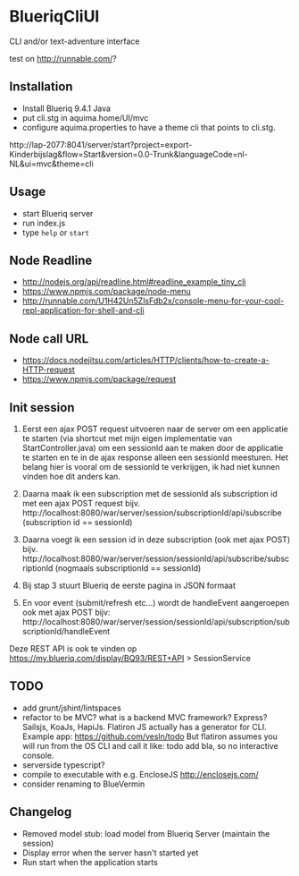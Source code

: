 # BlueriqCliUI

CLI and/or text-adventure interface

test on http://runnable.com/?


## Installation

* Install Blueriq 9.4.1 Java
* put cli.stg in aquima.home/UI/mvc
* configure aquima.properties to have a theme cli that points to cli.stg.


http://lap-2077:8041/server/start?project=export-Kinderbijslag&flow=Start&version=0.0-Trunk&languageCode=nl-NL&ui=mvc&theme=cli

## Usage

* start Blueriq server
* run index.js
* type ```help``` or ```start```


## Node Readline

* http://nodejs.org/api/readline.html#readline_example_tiny_cli
* https://www.npmjs.com/package/node-menu
* http://runnable.com/U1H42Un5ZlsFdb2x/console-menu-for-your-cool-repl-application-for-shell-and-cli

## Node call URL

* https://docs.nodejitsu.com/articles/HTTP/clients/how-to-create-a-HTTP-request
* https://www.npmjs.com/package/request

## Init session

1.	Eerst een ajax POST request uitvoeren naar de server om een applicatie te starten (via shortcut met mijn eigen implementatie van StartController.java) om een sessionId aan te maken door de applicatie te starten en te in de ajax response alleen een sessionId meesturen. Het belang hier is vooral om de sessionId te verkrijgen, ik had niet kunnen vinden hoe dit anders kan.

2.	Daarna maak ik een subscription met de sessionId als subscription id met een ajax POST request bijv. http://localhost:8080/war/server/session/subscriptionId/api/subscribe (subscription id == sessionId)

3.	Daarna voegt ik een session id in deze subscription (ook met ajax POST) bijv. http://localhost:8080/war/server/session/sessionId/api/subscribe/subscriptionId (nogmaals subscriptionId  == sessionId)

4.	Bij stap 3 stuurt Blueriq de eerste pagina in JSON formaat

5.	En voor event (submit/refresh etc…) wordt de handleEvent aangeroepen ook met ajax POST bijv: http://localhost:8080/war/server/session/sessionId/api/subscription/subscriptionId/handleEvent

Deze REST API is ook te vinden op https://my.blueriq.com/display/BQ93/REST+API > SessionService 

## TODO

* add grunt/jshint/lintspaces
* refactor to be MVC? what is a backend MVC framework? Express? Sailsjs, KoaJs, HapiJs.
  Flatiron JS actually has a generator for CLI. Example app: https://github.com/vesln/todo
  But flatiron assumes you will run from the OS CLI and call it like: todo add bla, so no interactive console.
* serverside typescript?
* compile to executable with e.g. EncloseJS http://enclosejs.com/
* consider renaming to BlueVermin

## Changelog

* Removed model stub: load model from Blueriq Server (maintain the session)
* Display error when the server hasn't started yet
* Run start when the application starts
